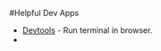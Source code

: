 #Helpful Dev Apps

* [Devtools](https://chrome.google.com/webstore/detail/devtools-terminal/leakmhneaibbdapdoienlkifomjceknl?utm_source=gmail) - Run terminal in browser.
* 
